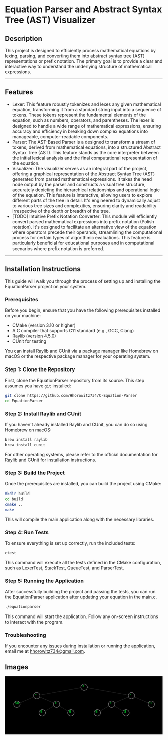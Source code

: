 # Equation Parser and Abstract Syntax Tree (AST) Visualizer

## Description
This project is designed to efficiently process mathematical equations by lexing, parsing, and converting them into abstract syntax tree (AST) representations or prefix notation. The primary goal is to provide a clear and interactive way to understand the underlying structure of mathematical expressions.

---

## Features
- Lexer: This feature robustly tokenizes and lexes any given mathematical equation, transforming it from a standard string input into a sequence of tokens. These tokens represent the fundamental elements of the equation, such as numbers, operators, and parentheses. The lexer is designed to handle a wide range of mathematical expressions, ensuring accuracy and efficiency in breaking down complex equations into manageable, computer-readable components.
- Parser: The AST-Based Parser is a designed to transform a stream of tokens, derived from mathematical equations, into a structured Abstract Syntax Tree (AST). This feature stands as the core interpreter between the initial lexical analysis and the final computational representation of the equation.
- Visualizer: The visualizer serves as an integral part of the project, offering a graphical representation of the Abstract Syntax Tree (AST) generated from parsed mathematical expressions. It takes the head node output by the parser and constructs a visual tree structure, accurately depicting the hierarchical relationships and operational logic of the equation. This feature is interactive, allowing users to explore different parts of the tree in detail. It's engineered to dynamically adjust to various tree sizes and complexities, ensuring clarity and readability irrespective of the depth or breadth of the tree.
- [TODO] Intuitive Prefix Notation Converter: This module will efficiently convert parsed mathematical expressions into prefix notation (Polish notation). It's designed to facilitate an alternative view of the equation where operators precede their operands, streamlining the computational process for certain types of algorithmic evaluations. This feature is particularly beneficial for educational purposes and in computational scenarios where prefix notation is preferred.

---

## Installation Instructions

This guide will walk you through the process of setting up and installing the EquationParser project on your system.

### Prerequisites

Before you begin, ensure that you have the following prerequisites installed on your machine:

- CMake (version 3.10 or higher)
- A C compiler that supports C11 standard (e.g., GCC, Clang)
- Raylib (version 4.5.0)
- CUnit for testing

You can install Raylib and CUnit via a package manager like Homebrew on macOS or the respective package manager for your operating system.

### Step 1: Clone the Repository

First, clone the EquationParser repository from its source. This step assumes you have `git` installed:

```bash
git clone https://github.com/Hhorowitz734/C-Equation-Parser
cd EquationParser
```

### Step 2: Install Raylib and CUnit

If you haven't already installed Raylib and CUnit, you can do so using Homebrew on macOS:

```bash
brew install raylib
brew install cunit
```

For other operating systems, please refer to the official documentation for Raylib and CUnit for installation instructions.

### Step 3: Build the Project

Once the prerequisites are installed, you can build the project using CMake:

```bash
mkdir build
cd build
cmake ..
make
```

This will compile the main application along with the necessary libraries.

### Step 4: Run Tests

To ensure everything is set up correctly, run the included tests:

```bash
ctest
```

This command will execute all the tests defined in the CMake configuration, such as LexerTest, StackTest, QueueTest, and ParserTest.

### Step 5: Running the Application

After successfully building the project and passing the tests, you can run the EquationParser application after updating your equation in the main.c.

```bash
./equationparser
```

This command will start the application. Follow any on-screen instructions to interact with the program.

### Troubleshooting

If you encounter any issues during installation or running the application, email me at hhorowitz734@gmail.com.

## Images
![Tree Image](/images/tree.png "Tree Visualization")
